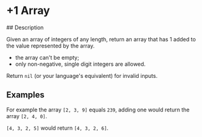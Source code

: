 # +1 Array

## Description

Given an array of integers of any length, return an array that has 1 added to the value represented by the array.

* the array can't be empty;
* only non-negative, single digit integers are allowed.

Return `nil` (or your language's equivalent) for invalid inputs.

## Examples

For example the array `[2, 3, 9]` equals `239`, adding one would return the array `[2, 4, 0]`.

`[4, 3, 2, 5]` would return `[4, 3, 2, 6]`.
